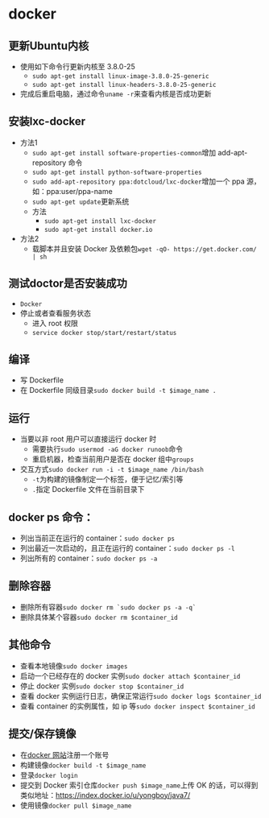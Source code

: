 # docker

## 更新Ubuntu内核

- 使用如下命令行更新内核至 3.8.0-25
  - `sudo apt-get install linux-image-3.8.0-25-generic`
  - `sudo apt-get install linux-headers-3.8.0-25-generic`
- 完成后重启电脑，通过命令`uname -r`来查看内核是否成功更新

## 安装lxc-docker

- 方法1
  - `sudo apt-get install software-properties-common`增加 add-apt-repository 命令
  - `sudo apt-get install python-software-properties`
  - `sudo add-apt-repository ppa:dotcloud/lxc-docker`增加一个 ppa 源，如：ppa:user/ppa-name
  - `sudo apt-get update`更新系统
  - 方法
    - `sudo apt-get install lxc-docker`
    - `sudo apt-get install docker.io`
- 方法2
  - 载脚本并且安装 Docker 及依赖包`wget -qO- https://get.docker.com/ | sh`

## 测试doctor是否安装成功

- `Docker`
- 停止或者查看服务状态
  - 进入 root 权限
  - `service docker stop/start/restart/status`

## 编译

- 写 Dockerfile
- 在 Dockerfile 同级目录`sudo docker build -t $image_name .`

## 运行

- 当要以非 root 用户可以直接运行 docker 时
  - 需要执行`sudo usermod -aG docker runoob`命令
  - 重启机器，检查当前用户是否在 docker 组中`groups`
- 交互方式`sudo docker run -i -t $image_name /bin/bash`
  - `-t`为构建的镜像制定一个标签，便于记忆/索引等
  - `.`指定 Dockerfile 文件在当前目录下

## docker ps 命令：

- 列出当前正在运行的 container：`sudo docker ps`
- 列出最近一次启动的，且正在运行的 container：`sudo docker ps -l`
- 列出所有的 container：`sudo docker ps -a`

## 删除容器

- 删除所有容器```sudo docker rm `sudo docker ps -a -q` ```
- 删除具体某个容器`sudo docker rm $container_id`

## 其他命令

- 查看本地镜像`sudo docker images`
- 启动一个已经存在的 docker 实例`sudo docker attach $container_id`
- 停止 docker 实例`sudo docker stop $container_id`
- 查看 docker 实例运行日志，确保正常运行`sudo docker logs $container_id`
- 查看 container 的实例属性，如 ip 等`sudo docker inspect $container_id`

## 提交/保存镜像

- 在[docker 网站](https://index.docker.io/)注册一个账号
- 构建镜像`docker build -t $image_name`
- 登录`docker login`
- 提交到 Docker 索引仓库`docker push $image_name`上传 OK 的话，可以得到类似地址：https://index.docker.io/u/yongboy/java7/
- 使用镜像`docker pull $image_name`